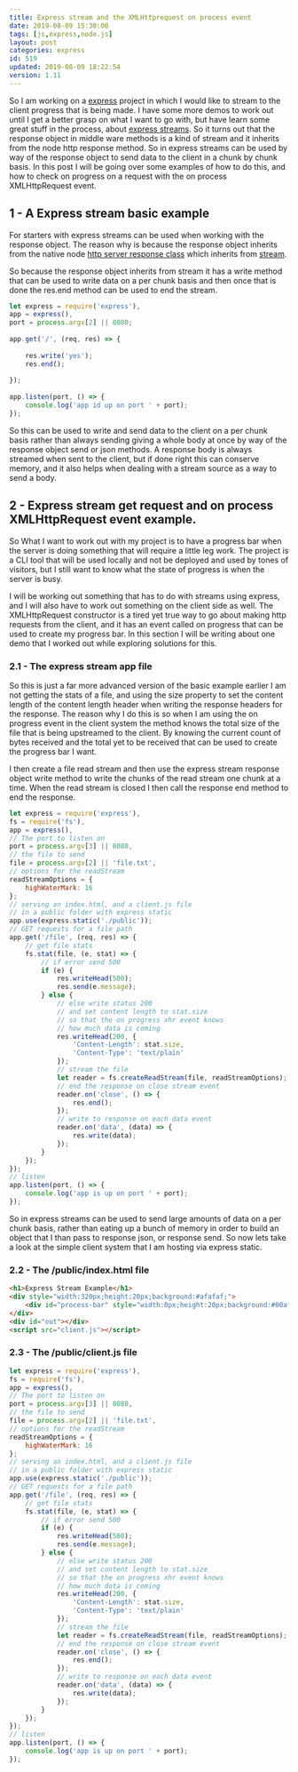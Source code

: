 ```yaml
---
title: Express stream and the XMLHttprequest on process event
date: 2019-08-09 15:30:00
tags: [js,express,node.js]
layout: post
categories: express
id: 519
updated: 2019-08-09 18:22:54
version: 1.11
---
```


So I am working on a [express](https://expressjs.com/) project in which I would like to stream to the client progress that is being made. I have some more demos to work out until I get a better grasp on what I want to go with, but have learn some great stuff in the process, about [express streams](https://stackoverflow.com/questions/38788721/how-do-i-stream-response-in-express). So it turns out that the response object in middle ware methods is a kind of stream and it inherits from the node http response method. So in express streams can be used by way of the response object to send data to the client in a chunk by chunk basis. In this post I will be going over some examples of how to do this, and how to check on progress on a request with the on process XMLHttpRequest event.

<!-- more -->

## 1 - A Express stream basic example

For starters with express streams can be used when working with the response object. The reason why is because the response object inherits from the native node [http server response class](https://nodejs.org/api/http.html#http_class_http_serverresponse) which inherits from [stream](https://nodejs.org/api/stream.html#stream_stream).

So because the response object inherits from stream it has a write method that can be used to write data on a per chunk basis and then once that is done the res.end method can be used to end the stream.
```js
let express = require('express'),
app = express(),
port = process.argv[2] || 8080;
 
app.get('/', (req, res) => {
 
    res.write('yes');
    res.end();
 
});
 
app.listen(port, () => {
    console.log('app id up on port ' + port);
});
```

So this can be used to write and send data to the client on a per chunk basis rather than always sending giving a whole body at once by way of the response object send or json methods. A response body is always streamed when sent to the client, but if done right this can conserve memory, and it also helps when dealing with a stream source as a way to send a body.


## 2 - Express stream get request and on process XMLHttpRequest event example.

So What I want to work out with my project is to have a progress bar when the server is doing something that will require a little leg work. The project is a CLI tool that will be used locally and not be deployed and used by tones of visitors, but I still want to know what the state of progress is when the server is busy.

I will be working out something that has to do with streams using express, and I will also have to work out something on the client side as well. The XMLHttpRequest constructor is a tired yet true way to go about making http requests from the client, and it has an event called on progress that can be used to create my progress bar. In this section I will be writing about one demo that I worked out while exploring solutions for this.

### 2.1 - The express stream app file

So this is just a far more advanced version of the basic example earlier I am not getting the stats of a file, and using the size property to set the content length of the content length header when writing the response headers for the response. The reason why I do this is so when I am using the on progress event in the client system the method knows the total size of the file that is being upstreamed to the client. By knowing the current count of bytes received and the total yet to be received that can be used to create the progress bar I want.

I then create a file read stream and then use the express stream response object write method to write the chunks of the read stream one chunk at a time. When the read stream is closed I then call the response end method to end the response.

```js
let express = require('express'),
fs = require('fs'),
app = express(),
// The port to listen on
port = process.argv[3] || 8080,
// the file to send
file = process.argv[2] || 'file.txt',
// options for the readStream
readStreamOptions = {
    highWaterMark: 16
};
// serving an index.html, and a client.js file
// in a public folder with express static
app.use(express.static('./public'));
// GET requests for a file path
app.get('/file', (req, res) => {
    // get file stats
    fs.stat(file, (e, stat) => {
        // if error send 500
        if (e) {
            res.writeHead(500);
            res.send(e.message);
        } else {
            // else write status 200
            // and set content length to stat.size
            // so that the on progress xhr event knows
            // how much data is coming
            res.writeHead(200, {
                'Content-Length': stat.size,
                'Content-Type': 'text/plain'
            });
            // stream the file
            let reader = fs.createReadStream(file, readStreamOptions);
            // end the response on close stream event
            reader.on('close', () => {
                res.end();
            });
            // write to response on each data event
            reader.on('data', (data) => {
                res.write(data);
            });
        }
    });
});
// listen
app.listen(port, () => {
    console.log('app is up on port ' + port);
});
```

So in express streams can be used to send large amounts of data on a per chunk basis, rather than eating up a bunch of memory in order to build an object that I than pass to response json, or response send. So now lets take a look at the simple client system that I am hosting via express static.

### 2.2 - The /public/index.html file

```html
<h1>Express Stream Example</h1>
<div style="width:320px;height:20px;background:#afafaf;">
    <div id="process-bar" style="width:0px;height:20px;background:#00af00;"></div>
</div>
<div id="out"></div>
<script src="client.js"></script>
```

### 2.3 - The /public/client.js file

```js
let express = require('express'),
fs = require('fs'),
app = express(),
// The port to listen on
port = process.argv[3] || 8080,
// the file to send
file = process.argv[2] || 'file.txt',
// options for the readStream
readStreamOptions = {
    highWaterMark: 16
};
// serving an index.html, and a client.js file
// in a public folder with express static
app.use(express.static('./public'));
// GET requests for a file path
app.get('/file', (req, res) => {
    // get file stats
    fs.stat(file, (e, stat) => {
        // if error send 500
        if (e) {
            res.writeHead(500);
            res.send(e.message);
        } else {
            // else write status 200
            // and set content length to stat.size
            // so that the on progress xhr event knows
            // how much data is coming
            res.writeHead(200, {
                'Content-Length': stat.size,
                'Content-Type': 'text/plain'
            });
            // stream the file
            let reader = fs.createReadStream(file, readStreamOptions);
            // end the response on close stream event
            reader.on('close', () => {
                res.end();
            });
            // write to response on each data event
            reader.on('data', (data) => {
                res.write(data);
            });
        }
    });
});
// listen
app.listen(port, () => {
    console.log('app is up on port ' + port);
});
```
